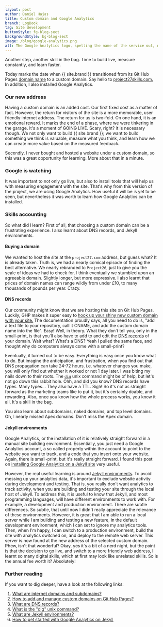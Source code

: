 ```yaml
---
layout: post
author: Daniel Hajas
title: Custom domain and Google Analytics
branch: LogBook
tag: Site development
buttonStyle: fg-blog-sect
backgroundStyle: bg-blog-sect
image: /blog/google-analytics.png
alt: The Google Analytics logo, spelling the name of the service out, with a bar-chart underneath it.
---
```


Another step, another skill in the bag. Time to build live, measure constantly, and learn faster.

<!-- excerpt-end -->

Today marks the date when {{ site.brand }} transitioned from its Git Hub Pages [domain name](https://news.gandi.net/en/2021/08/how-to-use-subdomains-for-your-website/) to a custom domain. Say hello to [project27skills.com.](https://project27skills.com/) In addition, I also installed Google Analytics. 

### Our new address

Having a custom domain is an added cost. Our first fixed cost as a matter of fact. However, the return for visitors of the site is a more memorable, user friendly internet address. The return for us is two-fold. On one hand, it is an emotional reward. It marks the end of a phase, where we were tinkering in the garage. It's a moment of GOING LIVE. Scary, right? It is necessary though. We not only want to build {{ site.brand }}; we want to build something we think is valuable, measure what you think, and learn how we can create more value based on the measured feedback. 

Secondly, I never bought and hosted a website under a custom domain, so this was a great opportunity for learning. More about that in a minute.

### Google is watching

It was important to not only go live, but also to install tools that will help us with measuring engagement with the site. That's why from this version of the project, we are using Google Analytics. How useful it will be is yet to be seen, but nevertheless it was worth to learn how Google Analytics can be installed.

### Skills accounting

So what did I learn? First of all, that choosing a custom domain can be a frustrating experience. I also learnt about DNS records, and Jekyll environments.

#### Buying a domain

We wanted to host the site at the `project27.com` address, but guess what? It is already taken. Truth is, we had a nearly comical episode of finding the best alternative. We nearly rebranded to `Project26`, just to give you the scale of ideas we had to check for. I think eventually we stumbled upon an agreeable domain. Slightly longer, but more expressive. I also learnt that prices of domain names can range wildly from under £10, to many thousands of pounds per year. Crazy.

#### DNS records

Our community might know that we are hosting this site on Git Hub Pages. Luckily, GHP makes it super easy to [hook up your shiny new custom domain with your site.](https://docs.github.com/en/pages/configuring-a-custom-domain-for-your-github-pages-site/managing-a-custom-domain-for-your-github-pages-site) The documentation proudly says, all you need to do is, "add a text file to your repository, call it CNAME, and add the custom domain name into the file". Easy! Well, in theory. What they don't tell you, only in the small-print, is that you'll also have to add to and edit the [DNS records](https://ns1.com/resources/dns-records-explained) of your domain. Wait what? What's a DNS? Yeah I pulled the same face, and thought why do computers always come with a small-print? 

Eventually, it turned out to be easy. Everything is easy once you know what to do. But imagine the anticipation, and frustration, when you find out that DNS propagation can take 24-72 hours, i.e. whatever changes you make, you will only find out whether it worked or not 1 day later. I was biting my nails down to their roots. The [`dig`](https://mediatemple.net/community/products/all/204644130/understanding-the-dig-command) unix command might be of help, but let's not go down this rabbit hole. Ohh, and did you know? DNS records have types. Many types... They also have a TTL. Sigh! So it's not as straight forward as the marketing teams like to put it, but it's certainly doable, and rewarding. Also, once you know how the whole process works, you know it all. It's a skill in the bag.

You also learn about subdomains, naked domains, and top level domains. Oh, I nearly missed Apex domains. Don't miss the Apex domain.

#### Jekyll environments

Google Analytics, or the installation of it is relatively straight forward in a manual site building environment. Essentially, you just need a Google Analytics account, a so called property within the account to point to the website you want to track, and a code that you insert onto your website. Again, there is small-print, but it's really straight forward. I found this post on [installing Google Analytics on a Jekyll site](https://desiredpersona.com/google-analytics-jekyll/) very useful.

However, the real useful learning is around [Jekyll environments](https://jekyllrb.com/docs/configuration/environments/). To avoid messing up your analytics data, it's important to exclude website activity during development and testing. That is, you really don't want analytics to track activity, when you are building and testing your site through the local host of Jekyll. To address this, it is useful to know that Jekyll, and most programming languages, will have different environments to work with. For example, a development and production environment. There are subtle differences. So subtle, that until now I didn't really appreciate the relevance of these environments. However, it is great that I am able to run a local server while I am building and testing a new feature, in the default  development environment, which I can set to ignore my analytics tools. Then, when I'm happy, I can switch to a production environment, build the site with analytics switched on, and deploy to the remote web server. This server is now found at the new address of the selected custom domain. Phew, isn't that wonderful? Okay, yes it's a bit of a nerd night, but the point is that the decision to go live, and switch to a more friendly web address, I learnt so many digital skills, which at first may look like unrelated skills. So is the annual fee worth it? Absolutely!

### Further reading

If you want to dig deeper, have a look at the following links:

1. [What are internet domains and subdomains?](https://news.gandi.net/en/2021/08/how-to-use-subdomains-for-your-website/)
2. [How to add and manage custom domains on Git Hub Pages?](https://docs.github.com/en/pages/configuring-a-custom-domain-for-your-github-pages-site/managing-a-custom-domain-for-your-github-pages-site)
3. [What are DNS records?](https://ns1.com/resources/dns-records-explained)
4. [What is the "dig" unix command?](https://mediatemple.net/community/products/all/204644130/understanding-the-dig-command)
5. [What are Jekyll environments?](https://jekyllrb.com/docs/configuration/environments/)
6. [How to get started with Google Analytics on Jekyll](https://desiredpersona.com/google-analytics-jekyll/)